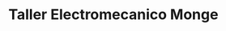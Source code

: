 ---
title: "Taller Electromecanico Monge"
url: /san-isidro-de-el-general/taller-electromecanico-monge/
shop: reparación de automóviles
---